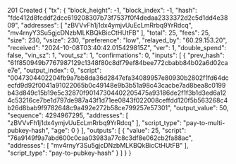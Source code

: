 201 Created
{
  "tx": {
    "block_height": -1,
    "block_index": -1,
    "hash": "fdc412d8fcddf2dcc619208307b73f7537f0f4dedaa2333372d2c5d1dd4e3809",
    "addresses": [
      "zBVVvFh1j1dx4ymjvUuEcLmRrbq9YrRdcq",
      "mv4rnyY3Su5gjcDNzbMLKBQkBicCtHUtFB"
    ],
    "total": 25,
    "fees": 25,
    "size": 230,
    "vsize": 230,
    "preference": "low",
    "relayed_by": "60.29.153.20",
    "received": "2024-10-08T03:40:42.015429815Z",
    "ver": 1,
    "double_spend": false,
    "vin_sz": 1,
    "vout_sz": 1,
    "confirmations": 0,
    "inputs": [
      {
        "prev_hash": "61f850949b7767987129c1348f80c8df79ef84bee772cbabb84b02a6d02cae7e",
        "output_index": 0,
        "script": "0047304402204fb9a7bb8da36d2847efa34089957e80930b2802f1fd64dcecfd9d92f0041a91022065b0c49148e9b3b51a98c43cacbe7ad8bea8c0199b43d849c15b19e5c32870f90147304402205475a93186de2f1f3b1d3ed6a124c53216ce7be1d797de987a43f1d71ee0843f022008ceffdd120f5b563268c4b26d8bab9f9782648c9a492e272b58ce799257e57301",
        "output_value": 50,
        "sequence": 4294967295,
        "addresses": [
          "zBVVvFh1j1dx4ymjvUuEcLmRrbq9YrRdcq"
        ],
        "script_type": "pay-to-multi-pubkey-hash",
        "age": 0
      }
    ],
    "outputs": [
      {
        "value": 25,
        "script": "76a9149f9a7abd600c0caa03983a77c8c3df8e062cb2fa88ac",
        "addresses": [
          "mv4rnyY3Su5gjcDNzbMLKBQkBicCtHUtFB"
        ],
        "script_type": "pay-to-pubkey-hash"
      }
    ]
  }
}
